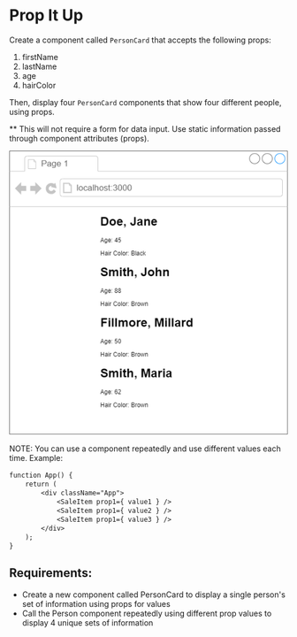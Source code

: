 # Prop It Up

Create a component called `PersonCard` that accepts the following props:

1. firstName
2. lastName
3. age
4. hairColor

Then, display four `PersonCard` components that show four different people, using props.

** This will not require a form for data input. Use static information passed through component attributes (props).

![Diagram](Diagram.png)



NOTE: You can use a component repeatedly and use different values each time. Example:
```
function App() {
    return (
        <div className="App">
            <SaleItem prop1={ value1 } />
            <SaleItem prop1={ value2 } />
            <SaleItem prop1={ value3 } />
        </div>
    );
}
```

## Requirements:
- Create a new component called PersonCard to display a single person's set of information using props for values
- Call the Person component repeatedly using different prop values to display 4 unique sets of information

